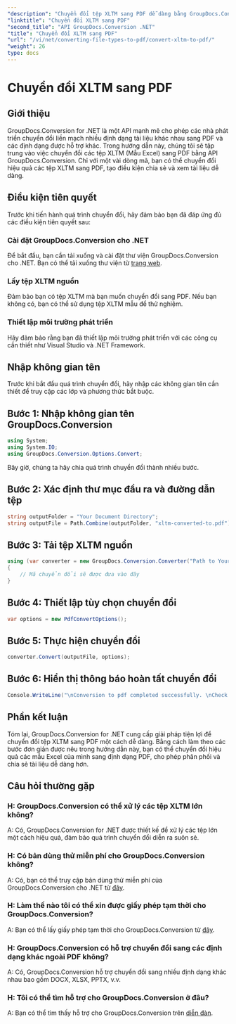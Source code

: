```yaml
---
"description": "Chuyển đổi tệp XLTM sang PDF dễ dàng bằng GroupDocs.Conversion cho .NET. Đơn giản hóa quy trình chuyển đổi tài liệu của bạn."
"linktitle": "Chuyển đổi XLTM sang PDF"
"second_title": "API GroupDocs.Conversion .NET"
"title": "Chuyển đổi XLTM sang PDF"
"url": "/vi/net/converting-file-types-to-pdf/convert-xltm-to-pdf/"
"weight": 26
type: docs
---
```

# Chuyển đổi XLTM sang PDF

## Giới thiệu
GroupDocs.Conversion for .NET là một API mạnh mẽ cho phép các nhà phát triển chuyển đổi liền mạch nhiều định dạng tài liệu khác nhau sang PDF và các định dạng được hỗ trợ khác. Trong hướng dẫn này, chúng tôi sẽ tập trung vào việc chuyển đổi các tệp XLTM (Mẫu Excel) sang PDF bằng API GroupDocs.Conversion. Chỉ với một vài dòng mã, bạn có thể chuyển đổi hiệu quả các tệp XLTM sang PDF, tạo điều kiện chia sẻ và xem tài liệu dễ dàng.
## Điều kiện tiên quyết
Trước khi tiến hành quá trình chuyển đổi, hãy đảm bảo bạn đã đáp ứng đủ các điều kiện tiên quyết sau:
### Cài đặt GroupDocs.Conversion cho .NET
Để bắt đầu, bạn cần tải xuống và cài đặt thư viện GroupDocs.Conversion cho .NET. Bạn có thể tải xuống thư viện từ [trang web](https://releases.groupdocs.com/conversion/net/).
### Lấy tệp XLTM nguồn
Đảm bảo bạn có tệp XLTM mà bạn muốn chuyển đổi sang PDF. Nếu bạn không có, bạn có thể sử dụng tệp XLTM mẫu để thử nghiệm.
### Thiết lập môi trường phát triển
Hãy đảm bảo rằng bạn đã thiết lập môi trường phát triển với các công cụ cần thiết như Visual Studio và .NET Framework.

## Nhập không gian tên
Trước khi bắt đầu quá trình chuyển đổi, hãy nhập các không gian tên cần thiết để truy cập các lớp và phương thức bắt buộc.
## Bước 1: Nhập không gian tên GroupDocs.Conversion
```csharp
using System;
using System.IO;
using GroupDocs.Conversion.Options.Convert;
```

Bây giờ, chúng ta hãy chia quá trình chuyển đổi thành nhiều bước.
## Bước 2: Xác định thư mục đầu ra và đường dẫn tệp
```csharp
string outputFolder = "Your Document Directory";
string outputFile = Path.Combine(outputFolder, "xltm-converted-to.pdf");
```
## Bước 3: Tải tệp XLTM nguồn
```csharp
using (var converter = new GroupDocs.Conversion.Converter("Path to Your XLTM File"))
{
    // Mã chuyển đổi sẽ được đưa vào đây
}
```
## Bước 4: Thiết lập tùy chọn chuyển đổi
```csharp
var options = new PdfConvertOptions();
```
## Bước 5: Thực hiện chuyển đổi
```csharp
converter.Convert(outputFile, options);
```
## Bước 6: Hiển thị thông báo hoàn tất chuyển đổi
```csharp
Console.WriteLine("\nConversion to pdf completed successfully. \nCheck output in {0}", outputFolder);
```

## Phần kết luận
Tóm lại, GroupDocs.Conversion for .NET cung cấp giải pháp tiện lợi để chuyển đổi tệp XLTM sang PDF một cách dễ dàng. Bằng cách làm theo các bước đơn giản được nêu trong hướng dẫn này, bạn có thể chuyển đổi hiệu quả các mẫu Excel của mình sang định dạng PDF, cho phép phân phối và chia sẻ tài liệu dễ dàng hơn.
## Câu hỏi thường gặp
### H: GroupDocs.Conversion có thể xử lý các tệp XLTM lớn không?
A: Có, GroupDocs.Conversion for .NET được thiết kế để xử lý các tệp lớn một cách hiệu quả, đảm bảo quá trình chuyển đổi diễn ra suôn sẻ.
### H: Có bản dùng thử miễn phí cho GroupDocs.Conversion không?
A: Có, bạn có thể truy cập bản dùng thử miễn phí của GroupDocs.Conversion cho .NET từ [đây](https://releases.groupdocs.com/).
### H: Làm thế nào tôi có thể xin được giấy phép tạm thời cho GroupDocs.Conversion?
A: Bạn có thể lấy giấy phép tạm thời cho GroupDocs.Conversion từ [đây](https://purchase.groupdocs.com/temporary-license/).
### H: GroupDocs.Conversion có hỗ trợ chuyển đổi sang các định dạng khác ngoài PDF không?
A: Có, GroupDocs.Conversion hỗ trợ chuyển đổi sang nhiều định dạng khác nhau bao gồm DOCX, XLSX, PPTX, v.v.
### H: Tôi có thể tìm hỗ trợ cho GroupDocs.Conversion ở đâu?
A: Bạn có thể tìm thấy hỗ trợ cho GroupDocs.Conversion trên [diễn đàn](https://forum.groupdocs.com/c/conversion/11).